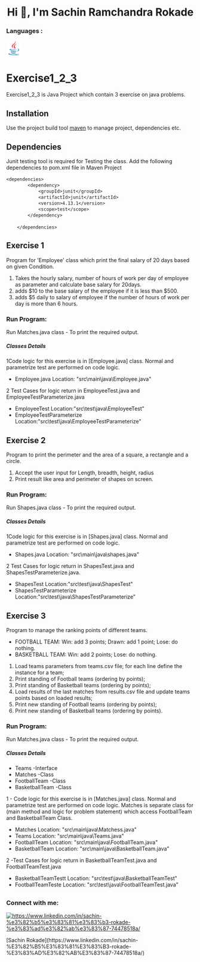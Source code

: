 
##

<h1 align="center">Hi 👋, I'm Sachin Ramchandra Rokade</h1>


<h3 align="left">Languages :</h3>
<p align="left"> <a href="https://www.java.com" target="_blank" rel="noreferrer"> <img src="https://raw.githubusercontent.com/devicons/devicon/master/icons/java/java-original.svg" alt="java" width="40" height="40"/> </a> </p>

# Exercise1_2_3

Exercise1_2_3 is Java Project which contain 3 exercise on java problems.

## Installation

Use the project build tool [maven](https://maven.apache.org/download.cgi) to manage project, dependencies etc.

## Dependencies

Junit testing tool is required for Testing the class. Add the following dependencies to pom.xml file in Maven Project
```
<dependencies>
        <dependency>
            <groupId>junit</groupId>
            <artifactId>junit</artifactId>
            <version>4.13.1</version>
            <scope>test</scope>
        </dependency>

    </dependencies>
```

##
## Exercise 1
Program for 'Employee' class which print the final salary of 20 days based on given Condition.
1. Takes the hourly salary, number of hours of work per day of employee as parameter and calculate base salary for 20days.
2. adds $10 to the base salary of the employee if it is less than $500.  
3. adds $5 daily to salary of employee if the number of hours of work per day is more than 6 hours. 

 <h3 align="left">Run Program:</h3>
Run Matches.java class - To print the required output. 

 ##### Classes Details
1Code logic for this exercise is in [Employee.java] class. Normal and parametrize test are performed on code logic. 
- Employee.java Location: "src\\main\\java\\Employee.java"

2 Test Cases for logic return in EmployeeTest.java and EmployeeTestParameterize.java 
- EmployeeTest Location:"src\\test\\java\\EmployeeTest"
- EmployeeTestParameterize Location:"src\\test\\java\\EmployeeTestParameterize"

##
## Exercise 2
Program to print the perimeter and the area of a square, a rectangle and a circle. 
1. Accept the user input for Length, breadth, height, radius
2. Print result like area and perimeter of shapes on screen. 

  <h3 align="left">Run Program:</h3>
Run Shapes.java class - To print the required output. 

 ##### Classes Details
1Code logic for this exercise is in [Shapes.java] class. Normal and parametrize test are performed on code logic.  
- Shapes.java Location: "src\\main\\java\\shapes.java"

2 Test Cases for logic return in ShapesTest.java and ShapesTestParameterize.java.  
- ShapesTest Location:"src\\test\\java\\ShapesTest"
- ShapesTestParameterize Location:"src\\test\\java\\ShapesTestParameterize"

##
## Exercise 3
Program to manage the ranking points of different teams. 

- FOOTBALL TEAM: Win: add 3 points; Drawn: add 1 point; Lose: do nothing. 
- BASKETBALL TEAM: Win: add 2 points; Lose: do nothing. 

1.	Load teams parameters from teams.csv file; for each line define the instance for a team; 
2.	Print standing of Football teams (ordering by points); 
3.	Print standing of Basketball teams (ordering by points); 
4.	Load results of the last matches from results.csv file and update teams points based on loaded results; 
5.	Print new standing of Football teams (ordering by points); 
6.	Print new standing of Basketball teams (ordering by points). 


  <h3 align="left">Run Program:</h3>
Run Matches.java class - To print the required output. 


 ##### Classes Details
- Teams -Interface
- Matches -Class
- FootballTeam -Class
- BasketballTeam -Class

1 - Code logic for this exercise is in [Matches.java] class. Normal and parametrize test are performed on code logic.  Matches is separate class for (main method and logic for problem statement) which access FootballTeam and BasketballTeam Class.
- Matches Location: "src\\main\\java\\Matchess.java"
- Teams Location: "src\\main\\java\\Teams.java"
- FootballTeam Location: "src\\main\\java\\FootballTeam.java"
- BasketballTeam Location: "src\\main\\java\\BasketballTeam.java" 

2 -Test Cases for logic return in BasketballTeamTest.java and FootballTeamTest.java
- BasketballTeamTestt Location: "src\\test\\java\\BasketballTeamTest"
- FootballTeamTeste Location: "src\\test\\java\\FootballTeamTest.java"

##

<h3 align="left">Connect with me:</h3>
<p align="left">
<a href="https://linkedin.com/in/https://www.linkedin.com/in/sachin-%e3%82%b5%e3%83%81%e3%83%b3-rokade-%e3%83%ad%e3%82%ab%e3%83%87-74478518a/" target="blank"><img align="center" src="https://raw.githubusercontent.com/rahuldkjain/github-profile-readme-generator/master/src/images/icons/Social/linked-in-alt.svg" alt="https://www.linkedin.com/in/sachin-%e3%82%b5%e3%83%81%e3%83%b3-rokade-%e3%83%ad%e3%82%ab%e3%83%87-74478518a/" height="30" width="40" /></a>
</p>
[Sachin Rokade](https://www.linkedin.com/in/sachin-%E3%82%B5%E3%83%81%E3%83%B3-rokade-%E3%83%AD%E3%82%AB%E3%83%87-74478518a/)

